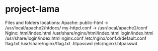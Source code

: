 # project-lama

Files and folders locations:
Apache:
public-html -> /usr/local/apache2/htdocs/
my-httpd.conf -> /usr/local/apache2/conf
Nginx:
html/index.html /usr/share/nginx/html/index.html
login/index.html /usr/share/login/index.html
nginx.conf /etc/nginx/conf.d/default.conf
flag.txt /usr/share/nginx/flag.txt
.htpasswd /etc/nginx/.htpasswd